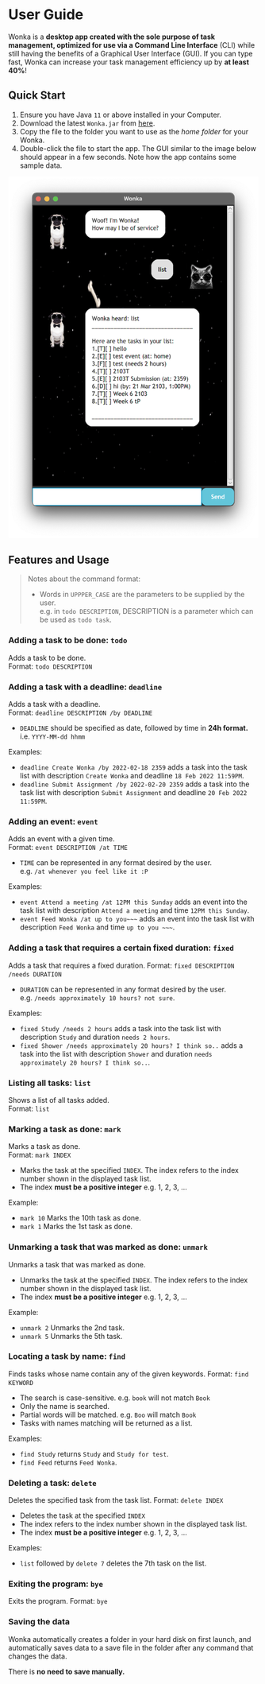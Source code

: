 # User Guide

Wonka is a **desktop app created with the sole purpose of task management, optimized for use via a 
Command Line Interface** (CLI) while still having the benefits of a Graphical User Interface (GUI).
If you can type fast, Wonka can increase your task management efficiency up by **at least 40%**!

## Quick Start

1. Ensure you have Java `11` or above installed in your Computer.
2. Download the latest `Wonka.jar` from [here](https://github.com/glennljw/ip/releases). 
3. Copy the file to the folder you want to use as the _home folder_ for your Wonka.
4. Double-click the file to start the app. The GUI similar to the image below should appear in a few seconds. Note how the app contains some sample data.

![](/docs/Ui.png)

## Features and Usage

> Notes about the command format:
> * Words in `UPPPER_CASE` are the parameters to be supplied by the user.  
> e.g. in `todo DESCRIPTION`, DESCRIPTION is a parameter which can be used as `todo task`.

### Adding a task to be done: `todo`

Adds a task to be done.  
Format: `todo DESCRIPTION`

### Adding a task with a deadline: `deadline`

Adds a task with a deadline.  
Format: `deadline DESCRIPTION /by DEADLINE`

* `DEADLINE` should be specified as date, followed by time in **24h format.**  
  i.e. `YYYY-MM-dd hhmm`  

Examples:

* `deadline Create Wonka /by 2022-02-18 2359` adds a task into the task list with description `Create Wonka` and
  deadline `18 Feb 2022 11:59PM`.
* `deadline Submit Assignment /by 2022-02-20 2359` adds a task into the task list with description `Submit Assignment`
  and deadline `20 Feb 2022 11:59PM`.

### Adding an event: `event`

Adds an event with a given time.  
Format: `event DESCRIPTION /at TIME`

* `TIME` can be represented in any format desired by the user.  
  e.g. `/at whenever you feel like it :P`

Examples:

* `event Attend a meeting /at 12PM this Sunday` adds an event into the task list with description `Attend a meeting`
  and time `12PM this Sunday`.
* `event Feed Wonka /at up to you~~~` adds an event into the task list with description `Feed Wonka` and time
  `up to you ~~~`.

### Adding a task that requires a certain fixed duration: `fixed`

Adds a task that requires a fixed duration.
Format: `fixed DESCRIPTION /needs DURATION`

* `DURATION` can be represented in any format desired by the user.  
  e.g. `/needs approximately 10 hours? not sure`.

Examples:

* `fixed Study /needs 2 hours` adds a task into the task list with description `Study` and duration `needs 2 hours`.
* `fixed Shower /needs approximately 20 hours? I think so..` adds a task into the list with description `Shower` and
  duration `needs approximately 20 hours? I think so..`.

### Listing all tasks: `list`

Shows a list of all tasks added.  
Format: `list`

### Marking a task as done: `mark`

Marks a task as done.  
Format: `mark INDEX`

* Marks the task at the specified `INDEX`. The index refers to the index number shown in the displayed task list.   
* The index **must be a positive integer** e.g. 1, 2, 3, ... 

Example:

* `mark 10` Marks the 10th task as done.
* `mark 1` Marks the 1st task as done.

### Unmarking a task that was marked as done: `unmark`

Unmarks a task that was marked as done.

* Unmarks the task at the specified `INDEX`. The index refers to the index number shown in the displayed task list.   
* The index **must be a positive integer** e.g. 1, 2, 3, ...

Example:

* `unmark 2` Unmarks the 2nd task.
* `unmark 5` Unmarks the 5th task.

### Locating a task by name: `find`

Finds tasks whose name contain any of the given keywords.
Format: `find KEYWORD`

* The search is case-sensitive. e.g. `book` will not match `Book`
* Only the name is searched.
* Partial words will be matched. e.g. `Boo` will match `Book`
* Tasks with names matching will be returned as a list.

Examples:
* `find Study` returns `Study` and `Study for test`.
* `find Feed` returns `Feed Wonka`.

### Deleting a task: `delete`

Deletes the specified task from the task list.
Format: `delete INDEX`

* Deletes the task at the specified `INDEX`
* The index refers to the index number shown in the displayed task list.
* The index **must be a positive integer** e.g. 1, 2, 3, ...

Examples:

* `list` followed by `delete 7` deletes the 7th task on the list.

### Exiting the program: `bye`

Exits the program.
Format: `bye`

### Saving the data

Wonka automatically creates a folder in your hard disk on first launch, and automatically saves data to a 
save file in the folder after any command that changes the data.  

There is **no need to save manually.**
